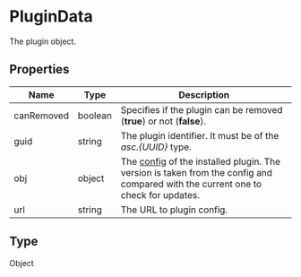 # PluginData

The plugin object.

## Properties

| Name | Type | Description |
| ---- | ---- | ----------- |
| canRemoved | boolean | Specifies if the plugin can be removed (**true**) or not (**false**). |
| guid | string | The plugin identifier. It must be of the *asc.&#123;UUID&#125;* type. |
| obj | object | The [config](https://api.onlyoffice.com/docs/plugin-and-macros/structure/configuration/) of the installed plugin. The version is taken from the config and compared with the current one to check for updates. |
| url | string | The URL to plugin config. |
## Type

Object

